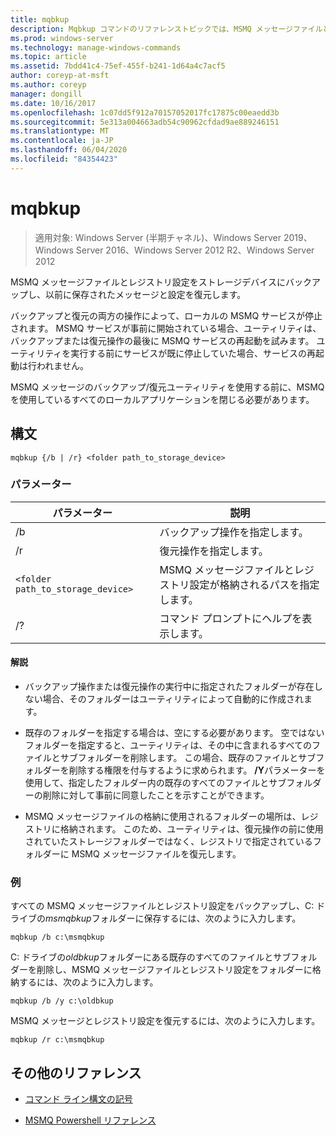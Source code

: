 ```yaml
---
title: mqbkup
description: Mqbkup コマンドのリファレンストピックでは、MSMQ メッセージファイルとレジストリ設定をストレージデバイスにバックアップし、以前に保存されたメッセージと設定を復元します。
ms.prod: windows-server
ms.technology: manage-windows-commands
ms.topic: article
ms.assetid: 7bdd41c4-75ef-455f-b241-1d64a4c7acf5
author: coreyp-at-msft
ms.author: coreyp
manager: dongill
ms.date: 10/16/2017
ms.openlocfilehash: 1c07dd5f912a70157052017fc17875c00eaedd3b
ms.sourcegitcommit: 5e313a004663adb54c90962cfdad9ae889246151
ms.translationtype: MT
ms.contentlocale: ja-JP
ms.lasthandoff: 06/04/2020
ms.locfileid: "84354423"
---
```

# <a name="mqbkup"></a>mqbkup

> 適用対象: Windows Server (半期チャネル)、Windows Server 2019、Windows Server 2016、Windows Server 2012 R2、Windows Server 2012

MSMQ メッセージファイルとレジストリ設定をストレージデバイスにバックアップし、以前に保存されたメッセージと設定を復元します。

バックアップと復元の両方の操作によって、ローカルの MSMQ サービスが停止されます。 MSMQ サービスが事前に開始されている場合、ユーティリティは、バックアップまたは復元操作の最後に MSMQ サービスの再起動を試みます。 ユーティリティを実行する前にサービスが既に停止していた場合、サービスの再起動は行われません。

MSMQ メッセージのバックアップ/復元ユーティリティを使用する前に、MSMQ を使用しているすべてのローカルアプリケーションを閉じる必要があります。

## <a name="syntax"></a>構文

```
mqbkup {/b | /r} <folder path_to_storage_device>
```

### <a name="parameters"></a>パラメーター

| パラメーター | 説明 |
| ------- | -------- |
| /b | バックアップ操作を指定します。 |
| /r | 復元操作を指定します。 |
| `<folder path_to_storage_device>` | MSMQ メッセージファイルとレジストリ設定が格納されるパスを指定します。 |
| /? | コマンド プロンプトにヘルプを表示します。 |

#### <a name="remarks"></a>解説

- バックアップ操作または復元操作の実行中に指定されたフォルダーが存在しない場合、そのフォルダーはユーティリティによって自動的に作成されます。

- 既存のフォルダーを指定する場合は、空にする必要があります。 空ではないフォルダーを指定すると、ユーティリティは、その中に含まれるすべてのファイルとサブフォルダーを削除します。 この場合、既存のファイルとサブフォルダーを削除する権限を付与するように求められます。 **/Y**パラメーターを使用して、指定したフォルダー内の既存のすべてのファイルとサブフォルダーの削除に対して事前に同意したことを示すことができます。

- MSMQ メッセージファイルの格納に使用されるフォルダーの場所は、レジストリに格納されます。 このため、ユーティリティは、復元操作の前に使用されていたストレージフォルダーではなく、レジストリで指定されているフォルダーに MSMQ メッセージファイルを復元します。

### <a name="examples"></a>例

すべての MSMQ メッセージファイルとレジストリ設定をバックアップし、C: ドライブの*msmqbkup*フォルダーに保存するには、次のように入力します。

```
mqbkup /b c:\msmqbkup
```

C: ドライブの*oldbkup*フォルダーにある既存のすべてのファイルとサブフォルダーを削除し、MSMQ メッセージファイルとレジストリ設定をフォルダーに格納するには、次のように入力します。

```
mqbkup /b /y c:\oldbkup
```

MSMQ メッセージとレジストリ設定を復元するには、次のように入力します。

```
mqbkup /r c:\msmqbkup
```

## <a name="additional-references"></a>その他のリファレンス

- [コマンド ライン構文の記号](command-line-syntax-key.md)

- [MSMQ Powershell リファレンス](https://docs.microsoft.com/powershell/module/msmq/?view=win10-ps)
